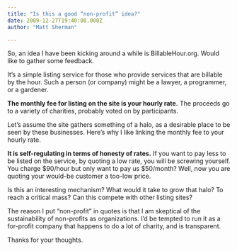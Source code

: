 ```yaml
---
title: "Is this a good “non-profit” idea?"
date: 2009-12-27T19:40:00.000Z
author: "Matt Sherman"

---
```


So, an idea I have been kicking around a while is BillableHour.org. Would like to gather some feedback.

It’s a simple listing service for those who provide services that are billable by the hour. Such a person (or company) might be a lawyer, a programmer, or a gardener.

**The monthly fee for listing on the site is your hourly rate.** The proceeds go to a variety of charities, probably voted on by participants.

Let’s assume the site gathers something of a halo, as a desirable place to be seen by these businesses. Here’s why I like linking the monthly fee to your hourly rate.

**It is self-regulating in terms of honesty of rates.** If you want to pay less to be listed on the service, by quoting a low rate, you will be screwing yourself. You charge $90/hour but only want to pay us $50/month? Well, now you are quoting your would-be customer a too-low price.

Is this an interesting mechanism? What would it take to grow that halo? To reach a critical mass? Can this compete with other listing sites?

The reason I put “non-profit” in quotes is that I am skeptical of the sustainability of non-profits as organizations. I’d be tempted to run it as a for-profit company that happens to do a lot of charity, and is transparent.

Thanks for your thoughts.
